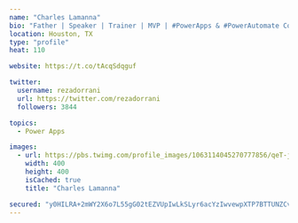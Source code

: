 ```yaml
---
name: "Charles Lamanna"
bio: "Father | Speaker | Trainer | MVP | #PowerApps & #PowerAutomate Community Super User | YouTuber Right-pointing triangle http://youtube.com/c/rezadorrani | Learn - Share - Clockwise rightwards and leftwards open circle arrows"
location: Houston, TX
type: "profile"
heat: 110

website: https://t.co/tAcqSdqguf

twitter:
  username: rezadorrani
  url: https://twitter.com/rezadorrani
  followers: 3844

topics:
  - Power Apps

images:
  - url: https://pbs.twimg.com/profile_images/1063114045270777856/qeT-jpWr_400x400.jpg
    width: 400
    height: 400
    isCached: true
    title: "Charles Lamanna"

secured: "y0HILRA+2mWY2X6o7L55gG02tEZVUpIwLkSLyr6acYzIwvewpXTP7BTTUNZCvYX5WDkqVIr2gyUp7c7Q1k7nnlhzT6vFWBLRhA//t2P2qL0zg4zjxVi4Q8yEh23GnniMgRkil8Zix2cwPdPltOLrFGG6iA75MKXnHPfIUuFYbG0odrFc/e8ijVaiSlpZUMXWRj1jQ9UvFZb7IErWmXyqg33AbR4haH2fAyrD/iTjnn+IUfpN1CTw6HCBR+z3U7vg8UthsCn9AwHDgUlfGKlqzVqfLESX3itGOFpemzKK7POQuJIvDFt4dDzJ0MUd1ZKfqp80B72byYMp2+5YVi3LfZPwWrtd3zQAVgINiNFHD6ab3HdnxyBFByoF+xPCQ/LhmlIN1tU24aokr4vC04tV6WB10b3tG5Qk9hgMzc6DHjI=;EbcQIMN+18I58RGCr/tOrg=="
---
```


